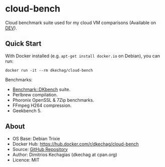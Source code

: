 # cloud-bench

Cloud benchmark suite used for my cloud VM comparisons (Available on [DEV](https://dev.to/dkechag)).

## Quick Start

With Docker installed (e.g. `apt-get install docker.io` on Debian), you can run:

```
docker run -it --rm dkechag/cloud-bench
```

Benchmarks:

- [Benchmark::DKbench](https://metacpan.org/pod/Benchmark::DKbench) suite.
- Perlbrew compilation.
- Phoronix OpenSSL & 7Zip benchmarks.
- FFmpeg H264 compression.
- Geekbench 5.

## About

- OS Base: Debian Trixie
- Docker Hub: https://hub.docker.com/r/dkechag/cloud-bench
- Source: [GitHub Repository](https://github.com/dkechag/cloud-bench)
- Author: Dimitrios Kechagias (dkechag at cpan.org)
- Licence: MIT
